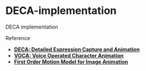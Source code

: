 # DECA-implementation
DECA implementation

Reference

* **[DECA: Detailed Expression Capture and Animation](https://github.com/YadiraF/DECA)**
* **[VOCA: Voice Operated Character Animation](https://github.com/TimoBolkart/voca)**
* **[First Order Motion Model for Image Animation](https://github.com/AliaksandrSiarohin/first-order-model)**

